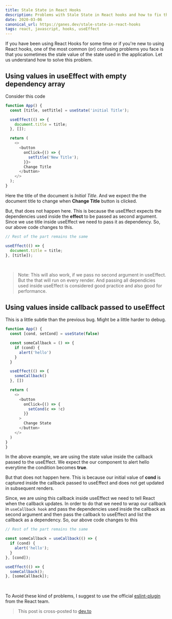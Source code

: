 ```yaml
---
title: Stale State in React Hooks
description: Problems with Stale State in React hooks and how to fix them
date: 2020-03-06
canonical_url: https://ganes.dev/stale-state-in-react-hooks
tags: react, javascript, hooks, useEffect
---
```


If you have been using React Hooks for some time or if you're new to using React hooks, one of the most common (or) confusing problems you face is that you sometimes the stale value of the state used in the application. Let us understand how to solve this problem.

## Using values in useEffect with empty dependency array

Consider this code

```js
function App() {
  const [title, setTitle] = useState('initial Title');

  useEffect(() => {
    document.title = title;
  }, []);

  return (
    <>
      <button
        onClick={() => {
          setTitle('New Title');
        }}>
        Change Title
      </button>
    </>
  );
}
```

Here the title of the document is _Initial Title_. And we expect the the document title to change when **Change Title** button is clicked.

But, that does not happen here. This is because the useEffect expects the dependencies used inside the **effect** to be passed as second argument. Since we use title inside useEffect we need to pass it as dependency. So, our above code changes to this.

```js
// Rest of the part remains the same

useEffect(() => {
  document.title = title;
}, [title]);
```

<br/>

> Note: This will also work, if we pass no second argument in useEffect. But the that will run on every render. And passing all dependicies used inside useEffect is considered good
> practice and also good for performance.

## Using values inside callback passed to useEffect

This is a little subtle than the previous bug. Might be a little harder to debug.

```js
function App() {
  const [cond, setCond] = useState(false)

  const someCallback = () => {
    if (cond) {
      alert('hello')
    }
  }

  useEffect(() => {
    someCallback()
  }, [])

  return (
    <>
      <button
        onClick={() => {
          setCond(c => !c)
        }}
      >
        Change State
      </button>
    </>
  )
}
}
```

In the above example, we are using the state value inside the callback passed to the useEffect. We expect the our component to alert hello everytime the condition becomes **true**.

But that does not happen here. This is because our initial value of **cond** is captured inside the callback passed to useEffect and does not get updated in subsequent renders.

Since, we are using this callback inside useEffect we need to tell React when the callback updates. In order to do that we need to wrap our callback in `useCallback hook` and pass the dependencies used inside the callback as second argument and then pass the callback to useEffect and list the callback as a dependency. So, our above code changes to this

```js
// Rest of the part remains the same

const someCallback = useCallback(() => {
  if (cond) {
    alert('hello');
  }
}, [cond]);

useEffect(() => {
  someCallback();
}, [someCallback]);
```

<br/>

To Avoid these kind of problems, I suggest to use the official [eslint-plugin](https://github.com/facebook/react/tree/master/packages/eslint-plugin-react-hooks) from the React team.

> This post is cross-posted to <a href="https://dev.to/ganes1410/stale-state-in-react-hooks-48he" target='_blank'>dev.to</a>
